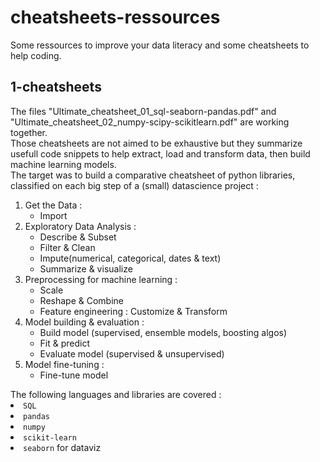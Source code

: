 # cheatsheets-ressources
Some ressources to improve your data literacy and some cheatsheets to help coding.

## 1-cheatsheets
The files "Ultimate_cheatsheet_01_sql-seaborn-pandas.pdf" and "Ultimate_cheatsheet_02_numpy-scipy-scikitlearn.pdf" are working together.<br>
Those cheatsheets are not aimed to be exhaustive but they summarize usefull code snippets to help extract, load and transform data, then build machine learning models.<br>
The target was to build a comparative cheatsheet of python libraries, classified on each big step of a (small) datascience project :
<ol>
  <li>Get the Data :
    <ul>
    <li>Import</li></ul>
  <li>Exploratory Data Analysis : 
    <ul>
    <li>Describe & Subset
    <li>Filter & Clean
    <li>Impute(numerical, categorical, dates & text)
    <li>Summarize & visualize</li></ul>
  <li>Preprocessing for machine learning :
    <ul>
    <li>Scale
    <li>Reshape & Combine
    <li>Feature engineering : Customize & Transform</li></ul>
  <li>Model building & evaluation :
    <ul>
    <li>Build model (supervised, ensemble models, boosting algos)
    <li>Fit & predict
    <li>Evaluate model (supervised & unsupervised)</li></ul>
  <li>Model fine-tuning :
    <ul>
    <li>Fine-tune model</li></ul>
</ol>
The following languages and libraries are covered :
<li><code>SQL</code>
<li><code>pandas</code>
<li><code>numpy</code>
<li><code>scikit-learn</code>
<li><code>seaborn</code> for dataviz</li>
